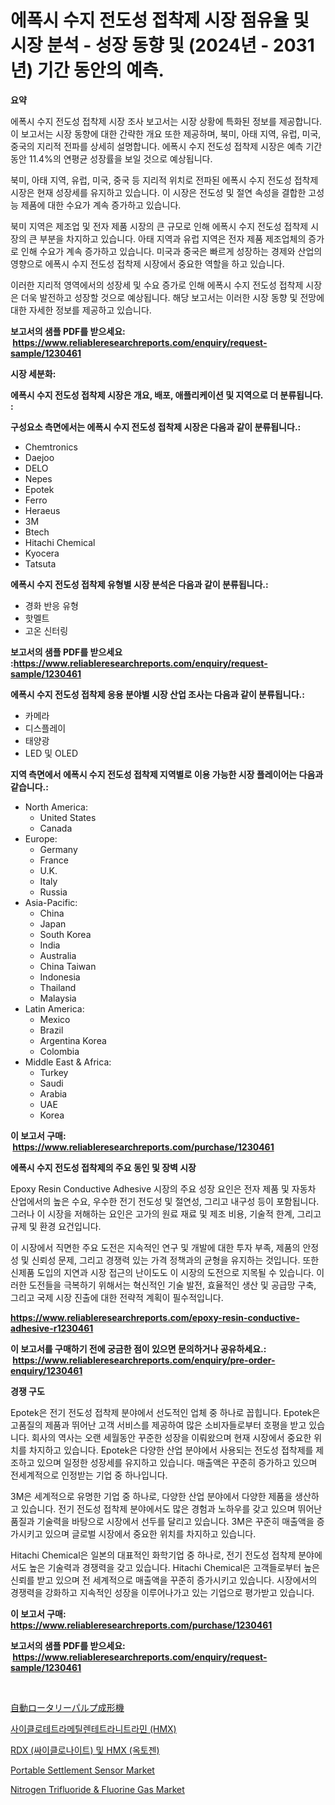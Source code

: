<p><h1>에폭시 수지 전도성 접착제 시장 점유율 및 시장 분석 - 성장 동향 및 (2024년 - 2031년) 기간 동안의 예측.</h1></p><p><strong>요약</strong></p>
<p><p>에폭시 수지 전도성 접착제 시장 조사 보고서는 시장 상황에 특화된 정보를 제공합니다. 이 보고서는 시장 동향에 대한 간략한 개요 또한 제공하며, 북미, 아태 지역, 유럽, 미국, 중국의 지리적 전파를 상세히 설명합니다. 에폭시 수지 전도성 접착제 시장은 예측 기간 동안 11.4%의 연평균 성장률을 보일 것으로 예상됩니다.</p><p>북미, 아태 지역, 유럽, 미국, 중국 등 지리적 위치로 전파된 에폭시 수지 전도성 접착제 시장은 현재 성장세를 유지하고 있습니다. 이 시장은 전도성 및 절연 속성을 결합한 고성능 제품에 대한 수요가 계속 증가하고 있습니다.</p><p>북미 지역은 제조업 및 전자 제품 시장의 큰 규모로 인해 에폭시 수지 전도성 접착제 시장의 큰 부분을 차지하고 있습니다. 아태 지역과 유럽 지역은 전자 제품 제조업체의 증가로 인해 수요가 계속 증가하고 있습니다. 미국과 중국은 빠르게 성장하는 경제와 산업의 영향으로 에폭시 수지 전도성 접착제 시장에서 중요한 역할을 하고 있습니다.</p><p>이러한 지리적 영역에서의 성장세 및 수요 증가로 인해 에폭시 수지 전도성 접착제 시장은 더욱 발전하고 성장할 것으로 예상됩니다. 해당 보고서는 이러한 시장 동향 및 전망에 대한 자세한 정보를 제공하고 있습니다.</p></p>
<p><strong>보고서의 샘플 PDF를 받으세요: &nbsp;<a href="https://www.reliableresearchreports.com/enquiry/request-sample/1230461">https://www.reliableresearchreports.com/enquiry/request-sample/1230461</a></strong></p>
<p><strong>시장 세분화:</strong></p>
<p><strong> 에폭시 수지 전도성 접착제 시장은 개요, 배포, 애플리케이션 및 지역으로 더 분류됩니다. :</strong></p>
<p><strong>구성요소 측면에서는 에폭시 수지 전도성 접착제 시장은 다음과 같이 분류됩니다.:</strong></p>
<p><ul><li>Chemtronics</li><li>Daejoo</li><li>DELO</li><li>Nepes</li><li>Epotek</li><li>Ferro</li><li>Heraeus</li><li>3M</li><li>Btech</li><li>Hitachi Chemical</li><li>Kyocera</li><li>Tatsuta</li></ul></p>
<p><strong> 에폭시 수지 전도성 접착제 유형별 시장 분석은 다음과 같이 분류됩니다.:</strong></p>
<p><ul><li>경화 반응 유형</li><li>핫멜트</li><li>고온 신터링</li></ul></p>
<p><strong>보고서의 샘플 PDF를 받으세요 :<a href="https://www.reliableresearchreports.com/enquiry/request-sample/1230461">https://www.reliableresearchreports.com/enquiry/request-sample/1230461</a></strong></p>
<p><strong> 에폭시 수지 전도성 접착제 응용 분야별 시장 산업 조사는 다음과 같이 분류됩니다.:</strong></p>
<p><ul><li>카메라</li><li>디스플레이</li><li>태양광</li><li>LED 및 OLED</li></ul></p>
<p><strong>지역 측면에서 에폭시 수지 전도성 접착제 지역별로 이용 가능한 시장 플레이어는 다음과 같습니다.:</strong></p>
<p><ul>
    <li>
        North America:
        <ul>
            <li>United States</li>
            <li>Canada</li>
        </ul>
    </li>
    <li>
        Europe:
        <ul>
            <li>Germany</li>
            <li>France</li>
            <li>U.K.</li>
            <li>Italy</li>
            <li>Russia</li>
        </ul>
    </li>
    <li>
        Asia-Pacific:
        <ul>
            <li>China</li>
            <li>Japan</li>
            <li>South Korea</li>
            <li>India</li>
            <li>Australia</li>
            <li>China Taiwan</li>
            <li>Indonesia</li>
            <li>Thailand</li>
            <li>Malaysia</li>
        </ul>
    </li>
    <li>
        Latin America:
        <ul>
            <li>Mexico</li>
            <li>Brazil</li>
            <li>Argentina Korea</li>
            <li>Colombia</li>
        </ul>
    </li>
    <li>
        Middle East & Africa:
        <ul>
            <li>Turkey</li>
            <li>Saudi</li>
            <li>Arabia</li>
            <li>UAE</li>
            <li>Korea</li>
        </ul>
    </li>
    </ul></p>
<p><strong>이 보고서 구매: &nbsp;<a href="https://www.reliableresearchreports.com/purchase/1230461">https://www.reliableresearchreports.com/purchase/1230461</a></strong></p>
<p><strong>에폭시 수지 전도성 접착제의 주요 동인 및 장벽 시장</strong></p>
<p><p>Epoxy Resin Conductive Adhesive 시장의 주요 성장 요인은 전자 제품 및 자동차 산업에서의 높은 수요, 우수한 전기 전도성 및 절연성, 그리고 내구성 등이 포함됩니다. 그러나 이 시장을 저해하는 요인은 고가의 원료 재료 및 제조 비용, 기술적 한계, 그리고 규제 및 환경 요건입니다.</p><p>이 시장에서 직면한 주요 도전은 지속적인 연구 및 개발에 대한 투자 부족, 제품의 안정성 및 신뢰성 문제, 그리고 경쟁력 있는 가격 정책과의 균형을 유지하는 것입니다. 또한 신제품 도입의 지연과 시장 접근의 난이도도 이 시장의 도전으로 지목될 수 있습니다. 이러한 도전들을 극복하기 위해서는 혁신적인 기술 발전, 효율적인 생산 및 공급망 구축, 그리고 국제 시장 진출에 대한 전략적 계획이 필수적입니다.</p></p>
<p><strong><a href="https://www.reliableresearchreports.com/epoxy-resin-conductive-adhesive-r1230461">https://www.reliableresearchreports.com/epoxy-resin-conductive-adhesive-r1230461</a></strong></p>
<p><strong>이 보고서를 구매하기 전에 궁금한 점이 있으면 문의하거나 공유하세요.: &nbsp;<a href="https://www.reliableresearchreports.com/enquiry/pre-order-enquiry/1230461">https://www.reliableresearchreports.com/enquiry/pre-order-enquiry/1230461</a></strong></p>
<p><strong>경쟁 구도</strong></p>
<p><p>Epotek은 전기 전도성 접착제 분야에서 선도적인 업체 중 하나로 꼽힙니다. Epotek은 고품질의 제품과 뛰어난 고객 서비스를 제공하여 많은 소비자들로부터 호평을 받고 있습니다. 회사의 역사는 오랜 세월동안 꾸준한 성장을 이뤄왔으며 현재 시장에서 중요한 위치를 차지하고 있습니다. Epotek은 다양한 산업 분야에서 사용되는 전도성 접착제를 제조하고 있으며 일정한 성장세를 유지하고 있습니다. 매출액은 꾸준히 증가하고 있으며 전세계적으로 인정받는 기업 중 하나입니다.</p><p>3M은 세계적으로 유명한 기업 중 하나로, 다양한 산업 분야에서 다양한 제품을 생산하고 있습니다. 전기 전도성 접착제 분야에서도 많은 경험과 노하우를 갖고 있으며 뛰어난 품질과 기술력을 바탕으로 시장에서 선두를 달리고 있습니다. 3M은 꾸준히 매출액을 증가시키고 있으며 글로벌 시장에서 중요한 위치를 차지하고 있습니다.</p><p>Hitachi Chemical은 일본의 대표적인 화학기업 중 하나로, 전기 전도성 접착제 분야에서도 높은 기술력과 경쟁력을 갖고 있습니다. Hitachi Chemical은 고객들로부터 높은 신뢰를 받고 있으며 전 세계적으로 매출액을 꾸준히 증가시키고 있습니다. 시장에서의 경쟁력을 강화하고 지속적인 성장을 이루어나가고 있는 기업으로 평가받고 있습니다.</p></p>
<p><strong>이 보고서 구매: &nbsp; <a href="https://www.reliableresearchreports.com/purchase/1230461">https://www.reliableresearchreports.com/purchase/1230461</a></strong></p>
<p><strong>보고서의 샘플 PDF를 받으세요: &nbsp;<a href="https://www.reliableresearchreports.com/enquiry/request-sample/1230461">https://www.reliableresearchreports.com/enquiry/request-sample/1230461</a></strong><strong></strong></p>
<p>&nbsp;</p>
<p><p><a href="https://github.com/GiovaniLeannon/Market-Research-Report-List-1/blob/main/6713482104389.md">自動ロータリーパルプ成形機</a></p><p><a href="https://github.com/gambitz1998/Market-Research-Report-List-1/blob/main/781872197900.md">사이클로테트라메틸렌테트라니트라민 (HMX)</a></p><p><a href="https://github.com/nhaiquang84/Market-Research-Report-List-1/blob/main/381449097901.md">RDX (싸이클로나이트) 및 HMX (옥토젠)</a></p><p><a href="https://issuu.com/reportprime-2/docs/portable-settlement-sensor-market-size-2030.pptx">Portable Settlement Sensor Market</a></p><p><a href="https://github.com/SashaBeier2023/Market-Research-Report-List-1/blob/main/nitrogen-trifluoride-fluorine-gas-market.md">Nitrogen Trifluoride & Fluorine Gas Market</a></p></p>